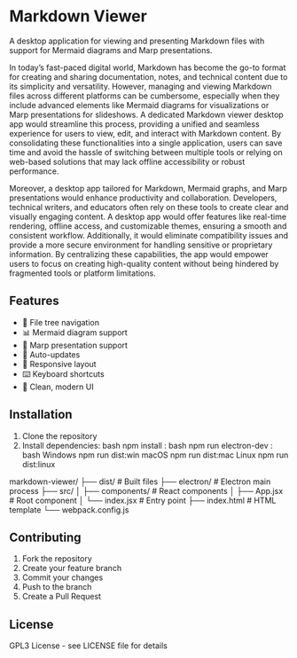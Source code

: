 # Markdown Viewer

A desktop application for viewing and presenting Markdown files with support for Mermaid diagrams and Marp presentations.

In today’s fast-paced digital world, Markdown has become the go-to format for creating and sharing documentation, notes, and technical content due to its simplicity and versatility. However, managing and viewing Markdown files across different platforms can be cumbersome, especially when they include advanced elements like Mermaid diagrams for visualizations or Marp presentations for slideshows. A dedicated Markdown viewer desktop app would streamline this process, providing a unified and seamless experience for users to view, edit, and interact with Markdown content. By consolidating these functionalities into a single application, users can save time and avoid the hassle of switching between multiple tools or relying on web-based solutions that may lack offline accessibility or robust performance.

Moreover, a desktop app tailored for Markdown, Mermaid graphs, and Marp presentations would enhance productivity and collaboration. Developers, technical writers, and educators often rely on these tools to create clear and visually engaging content. A desktop app would offer features like real-time rendering, offline access, and customizable themes, ensuring a smooth and consistent workflow. Additionally, it would eliminate compatibility issues and provide a more secure environment for handling sensitive or proprietary information. By centralizing these capabilities, the app would empower users to focus on creating high-quality content without being hindered by fragmented tools or platform limitations.

## Features

- 📁 File tree navigation
- 📊 Mermaid diagram support
- 🎯 Marp presentation support
- 🔄 Auto-updates
- 📱 Responsive layout
- ⌨️ Keyboard shortcuts
- 🎨 Clean, modern UI

## Installation

1. Clone the repository
2. Install dependencies:
bash
npm install
:
bash
npm run electron-dev
:
bash
Windows
npm run dist:win
macOS
npm run dist:mac
Linux
npm run dist:linux

markdown-viewer/
├── dist/ # Built files
├── electron/ # Electron main process
├── src/
│ ├── components/ # React components
│ ├── App.jsx # Root component
│ └── index.jsx # Entry point
├── index.html # HTML template
└── webpack.config.js


## Contributing

1. Fork the repository
2. Create your feature branch
3. Commit your changes
4. Push to the branch
5. Create a Pull Request

## License

GPL3 License - see LICENSE file for details
